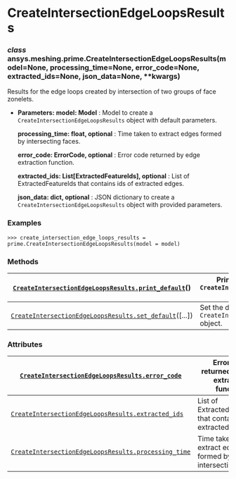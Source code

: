 <!-- vale off -->

<a id="createintersectionedgeloopsresults"></a>

# CreateIntersectionEdgeLoopsResults

<a id="ansys.meshing.prime.CreateIntersectionEdgeLoopsResults"></a>

### *class* ansys.meshing.prime.CreateIntersectionEdgeLoopsResults(model=None, processing_time=None, error_code=None, extracted_ids=None, json_data=None, \*\*kwargs)

Results for the edge loops created by intersection of two groups of face zonelets.

* **Parameters:**
  **model: Model**
  : Model to create a `CreateIntersectionEdgeLoopsResults` object with default parameters.

  **processing_time: float, optional**
  : Time taken to extract edges formed by intersecting faces.

  **error_code: ErrorCode, optional**
  : Error code returned by edge extraction function.

  **extracted_ids: List[ExtractedFeatureIds], optional**
  : List of ExtractedFeatureIds that contains ids of extracted edges.

  **json_data: dict, optional**
  : JSON dictionary to create a `CreateIntersectionEdgeLoopsResults` object with provided parameters.

### Examples

```pycon
>>> create_intersection_edge_loops_results = prime.CreateIntersectionEdgeLoopsResults(model = model)
```

<!-- !! processed by numpydoc !! -->

### Methods

| [`CreateIntersectionEdgeLoopsResults.print_default`](ansys.meshing.prime.CreateIntersectionEdgeLoopsResults.print_default.md#ansys.meshing.prime.CreateIntersectionEdgeLoopsResults.print_default)()   | Print the default values of `CreateIntersectionEdgeLoopsResults` object.   |
|--------------------------------------------------------------------------------------------------------------------------------------------------------------------------------------------------------|----------------------------------------------------------------------------|
| [`CreateIntersectionEdgeLoopsResults.set_default`](ansys.meshing.prime.CreateIntersectionEdgeLoopsResults.set_default.md#ansys.meshing.prime.CreateIntersectionEdgeLoopsResults.set_default)([...])    | Set the default values of the `CreateIntersectionEdgeLoopsResults` object. |

### Attributes

| [`CreateIntersectionEdgeLoopsResults.error_code`](ansys.meshing.prime.CreateIntersectionEdgeLoopsResults.error_code.md#ansys.meshing.prime.CreateIntersectionEdgeLoopsResults.error_code)                | Error code returned by edge extraction function.                  |
|----------------------------------------------------------------------------------------------------------------------------------------------------------------------------------------------------------|-------------------------------------------------------------------|
| [`CreateIntersectionEdgeLoopsResults.extracted_ids`](ansys.meshing.prime.CreateIntersectionEdgeLoopsResults.extracted_ids.md#ansys.meshing.prime.CreateIntersectionEdgeLoopsResults.extracted_ids)       | List of ExtractedFeatureIds that contains ids of extracted edges. |
| [`CreateIntersectionEdgeLoopsResults.processing_time`](ansys.meshing.prime.CreateIntersectionEdgeLoopsResults.processing_time.md#ansys.meshing.prime.CreateIntersectionEdgeLoopsResults.processing_time) | Time taken to extract edges formed by intersecting faces.         |
<!-- vale on -->
